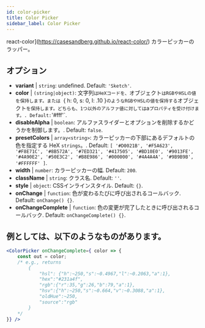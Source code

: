 ```yaml
---
id: color-picker
title: Color Picker
sidebar_label: Color Picker
---
```


react-color](https://casesandberg.github.io/react-color/) カラーピッカーのラッパー。

## オプション

* __variant__ | `string`: undefined. Default: `'Sketch'`.
* __color__ | `(string|object)`: 文字列`はHeXコードを、`オブジェクト`はRGBやHSLの値を保持します。または `{ h: 0, s: 0, l: .10 }` のようなRGBやHSLの値を保持する `オブジェクト` を保持します。どちらも、1つ以外のアルファ値に対しては `a` プロパティを受け付けます。. Default: `'#fff'`.
* __disableAlpha__ | `boolean`: アルファスライダーとオプションを削除するかどうかを制御します。. Default: `false`.
* __presetColors__ | `array<string>`: カラーピッカーの下部にあるデフォルトの色を指定する HeX `strings`。. Default: `[
  '#D0021B',
  '#F5A623',
  '#F8E71C',
  '#8B572A',
  '#7ED321',
  '#417505',
  '#BD10E0',
  '#9013FE',
  '#4A90E2',
  '#50E3C2',
  '#B8E986',
  '#000000',
  '#4A4A4A',
  '#9B9B9B',
  '#FFFFFF'
]`.
* __width__ | `number`: カラーピッカーの幅. Default: `200`.
* __className__ | `string`: クラス名. Default: `''`.
* __style__ | `object`: CSSインラインスタイル. Default: `{}`.
* __onChange__ | `function`: 色が変わるたびに呼び出されるコールバック. Default: `onChange() {}`.
* __onChangeComplete__ | `function`: 色の変更が完了したときに呼び出されるコールバック. Default: `onChangeComplete() {}`.


## 例としては、以下のようなものがあります。

```jsx live
<ColorPicker onChangeComplete={ color => {
    const out = color;
    /* e.g., returns 
        {
            "hsl": {"h":~250,"s":~0.4967,"l":~0.2063,"a":1},
            "hex":"#231a4f",
            "rgb":{"r":35,"g":26,"b":79,"a":1},
            "hsv":{"h":~250,"s":~0.664,"v":~0.3088,"a":1},
            "oldHue":~250,
            "source":"rgb"
        }
    */
}} />
```


